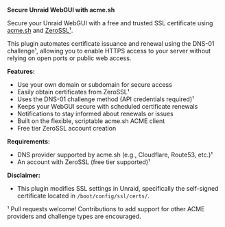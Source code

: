 **Secure Unraid WebGUI with acme.sh**

Secure your Unraid WebGUI with a free and trusted SSL certificate using [acme.sh](https://acme.sh) and [ZeroSSL¹](https://zerossl.com).

This plugin automates certificate issuance and renewal using the DNS-01 challenge¹, allowing you to enable HTTPS access to your server without relying on open ports or public web access.

**Features:**

- Use your own domain or subdomain for secure access
- Easily obtain certificates from ZeroSSL¹
- Uses the DNS-01 challenge method (API credentials required)¹
- Keeps your WebGUI secure with scheduled certificate renewals
- Notifications to stay informed about renewals or issues
- Built on the flexible, scriptable acme.sh ACME client
- Free tier ZeroSSL account creation

**Requirements:**

- DNS provider supported by acme.sh (e.g., Cloudflare, Route53, etc.)¹
- An account with ZeroSSL (free tier supported)¹

**Disclaimer:**

- This plugin modifies SSL settings in Unraid, specifically the self-signed certificate located in `/boot/config/ssl/certs/`.

¹ Pull requests welcome! Contributions to add support for other ACME providers and challenge types are encouraged.
